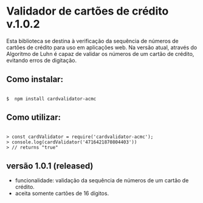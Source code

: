 # Validador de cartões de crédito v.1.0.2
Esta biblioteca se destina à verificação da sequência de números de cartões de crédito para uso em aplicações web.
Na versão atual, através do Algoritmo de Luhn é capaz de validar os números de um cartão de crédito, evitando erros de digitação.

## Como instalar:

```shell

$  npm install cardvalidator-acmc

```

## Como utilizar:

```node

> const cardValidator = require('cardvalidator-acmc');
> console.log(cardValidator('4716421870804403'))
> // returns "true"

```

## versão 1.0.1 (released)
* funcionalidade: validação da sequência de números de um cartão de crédito.
* aceita somente cartões de 16 dígitos.